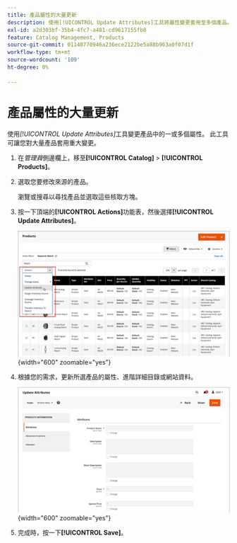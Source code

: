 ```yaml
---
title: 產品屬性的大量更新
description: 使用[!UICONTROL Update Attributes]工具將屬性變更套用至多個產品。
exl-id: a2d303bf-35b4-4fc7-a481-cd9617155fb8
feature: Catalog Management, Products
source-git-commit: 01148770946a236ece2122be5a88b963a0f07d1f
workflow-type: tm+mt
source-wordcount: '109'
ht-degree: 0%

---
```


# 產品屬性的大量更新

使用&#x200B;_[!UICONTROL Update Attributes]_&#x200B;工具變更產品中的一或多個屬性。 此工具可讓您對大量產品套用重大變更。

1. 在&#x200B;_管理員_&#x200B;側邊欄上，移至&#x200B;**[!UICONTROL Catalog]** > **[!UICONTROL Products]**。

1. 選取您要修改來源的產品。

   瀏覽或搜尋以尋找產品並選取這些核取方塊。

1. 按一下頂端的&#x200B;**[!UICONTROL Actions]**&#x200B;功能表，然後選擇&#x200B;**[!UICONTROL Update Attributes]**。

   ![選取要更新的產品](./assets/bulk-product-updating-action.png){width="600" zoomable="yes"}

1. 根據您的需求，更新所選產品的屬性、進階詳細目錄或網站資料。

   ![大量更新屬性](./assets/bulk-product-attribute-update.png){width="600" zoomable="yes"}

1. 完成時，按一下&#x200B;**[!UICONTROL Save]**。
